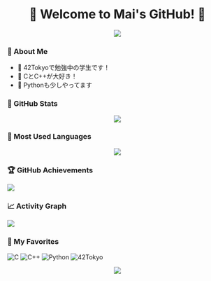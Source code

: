 <!-- タイトル -->
<h1 align="center">🌷 Welcome to Mai's GitHub! 🌷</h1>
<p align="center">
  <img src="https://readme-typing-svg.demolab.com?font=Cherry+Swash&color=FF69B4&size=24&center=true&vCenter=true&width=600&height=45&lines=Hello+World!+I'm+Mai.;I+love+C%2C+C%2B%2B+and+Python.%E2%9C%A8" />
</p>



### 💖 About Me

- 🌸 42Tokyoで勉強中の学生です！
- 🌟 CとC++が大好き！
- 🍓 Pythonも少しやってます



### 🦄 GitHub Stats

<p align="center">
  <img src="https://github-readme-stats.vercel.app/api?username=karen-kac&show_icons=true&theme=tokyonight&title_color=ff79c6&icon_color=ff79c6&cache_seconds=1800" />
</p>



### 🎨 Most Used Languages

<p align="center">
  <img src="https://github-readme-stats.vercel.app/api/top-langs/?username=karen-kac&layout=compact&theme=tokyonight&exclude_repo=skills-getting-started-with-github-copilot,satelliteBook" />

</p>



### 🏆 GitHub Achievements

<img src="https://github-profile-trophy.vercel.app/?username=karen-kac&theme=flat&column=7&margin-w=5" />




### 📈 Activity Graph

<img src="https://github-readme-activity-graph.vercel.app/graph?username=karen-kac&theme=tokyo-night" />

### 🧸 My Favorites

![C](https://img.shields.io/badge/-C-ff69b4?style=flat-square&logo=c&logoColor=white)
![C++](https://img.shields.io/badge/-C++-ff69b4?style=flat-square&logo=c%2B%2B&logoColor=white)
![Python](https://img.shields.io/badge/-Python-ff69b4?style=flat-square&logo=python&logoColor=white)
![42Tokyo](https://img.shields.io/badge/-42Tokyo-ff69b4?style=flat-square)



<p align="center">
  <img src="https://capsule-render.vercel.app/api?type=waving&color=ffb6c1&height=100&section=footer"/>
</p>
